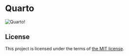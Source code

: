 # Quarto


![Quarto!](http://i68.tinypic.com/vpf7fp.jpg)


## License

This project is licensed under the terms of [the MIT license](LICENSE.txt).

